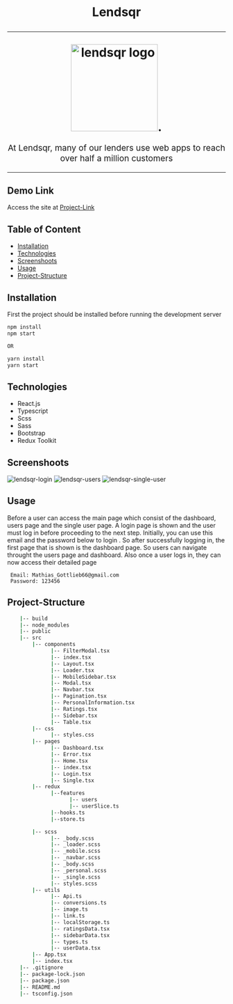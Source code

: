 <h1 align="center">
  Lendsqr
  <br>
  <hr />
  <img src="https://res.cloudinary.com/chuksmbanaso/image/upload/v1672465329/media/download_cdc1sj.jpg" alt="lendsqr logo" title="lendsqr logo" width="200" height="200px">.
  <br>
</h1>
<p align="center" style="font-size: 1.2rem;">At Lendsqr, many of our lenders use web apps to reach over half a million customers</p>

<hr />

## Demo Link

Access the site at [Project-Link](https://chuck-joshua-m-lendsqr-fe-test.netlify.app)

## Table of Content

- [Installation](#Installation)
- [Technologies](#Technologies)
- [Screenshoots](#Screenshoots)
- [Usage](#Usage)
- [Project-Structure](#Project-Structure)

## Installation

First the project should be installed before running the development
server

```bash
npm install
npm start

OR

yarn install
yarn start
```

>

## Technologies

- React.js
- Typescript
- Scss
- Sass
- Bootstrap
- Redux Toolkit

## Screenshoots

<img src="https://res.cloudinary.com/chuksmbanaso/image/upload/v1672836219/media/Screenshot_77_p6f3fa.png" title="lendsqr-login" alt="lendsqr-login">
<img src="https://res.cloudinary.com/chuksmbanaso/image/upload/v1672836144/media/Screenshot_73_pdulay.png" title="lendsqr-users" alt="lendsqr-users">
<img src="https://res.cloudinary.com/chuksmbanaso/image/upload/v1672836127/media/Screenshot_75_be8ypg.png" title="lendsqr-single-user" alt="lendsqr-single-user">

## Usage

Before a user can access the main page which consist of the dashboard, users page and the single user page.
A login page is shown and the user must log in before proceeding to the next step. Initially, you can use
this email and the password below to login . So after successfully logging in, the first page that is shown is
the dashboard page. So users can navigate throught the users page and dashboard. Also once a user logs in,
they can now access their detailed page

```
 Email: Mathias_Gottlieb66@gmail.com
 Password: 123456
```

## Project-Structure

```bash
    |-- build
    |-- node_modules
    |-- public
    |-- src
        |-- components
              |-- FilterModal.tsx
              |-- index.tsx
              |-- Layout.tsx
              |-- Loader.tsx
              |-- MobileSidebar.tsx
              |-- Modal.tsx
              |-- Navbar.tsx
              |-- Pagination.tsx
              |-- PersonalInformation.tsx
              |-- Ratings.tsx
              |-- Sidebar.tsx
              |-- Table.tsx
        |-- css
              |-- styles.css
        |-- pages
              |-- Dashboard.tsx
              |-- Error.tsx
              |-- Home.tsx
              |-- index.tsx
              |-- Login.tsx
              |-- Single.tsx
        |-- redux
              |--features
                    |-- users
                    |-- userSlice.ts
              |--hooks.ts
              |--store.ts

        |-- scss
              |-- _body.scss
              |-- _loader.scss
              |-- _mobile.scss
              |-- _navbar.scss
              |-- _body.scss
              |-- _personal.scss
              |-- _single.scss
              |-- styles.scss
        |-- utils
              |-- Api.ts
              |-- conversions.ts
              |-- image.ts
              |-- link.ts
              |-- localStorage.ts
              |-- ratingsData.tsx
              |-- sidebarData.tsx
              |-- types.ts
              |-- userData.tsx
        |-- App.tsx
        |-- index.tsx
    |-- .gitignore
    |-- package-lock.json
    |-- package.json
    |-- README.md
    |-- tsconfig.json

```

